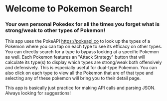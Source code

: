#  Welcome to Pokemon Search!
### Your own personal Pokedex for all the times you forget what is strong/weak to other types of Pokemon!

This app uses the PokeAPI https://pokeapi.co to look up the types of a Pokemon where you can tap on each type to see its efficacy on other types. You can directly search for a type to bypass looking at a specific Pokemon as well. Each Pokemon features an "Attack Strategy" button that will calculate its type(s) to display which types are strong/weak both offensively and defensively. This is especially useful for dual-type Pokemon. You can also click on each type to view all the Pokemon that are of that type and selecting any of these pokemon will bring you to their detail page. 

This app is basically just practice for making API calls and parsing JSON. Always looking for suggestions!
